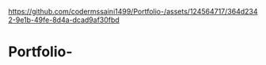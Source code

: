 

https://github.com/codermssaini1499/Portfolio-/assets/124564717/364d2342-9e1b-49fe-8d4a-dcad9af30fbd

# Portfolio-
